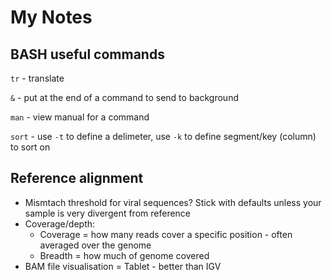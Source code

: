 # My Notes

## BASH useful commands
`tr` - translate

`&` - put at the end of a command to send to background

`man` - view manual for a command

`sort` - use `-t` to define a delimeter, use `-k` to define segment/key (column) to sort on

## Reference alignment 
- Mismtach threshold for viral sequences? Stick with defaults unless your sample is very divergent from reference
- Coverage/depth:
  - Coverage = how many reads cover a specific position - often averaged over the genome
  - Breadth = how much of genome covered
- BAM file visualisation = Tablet - better than IGV

